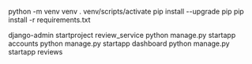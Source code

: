 python -m venv venv
. venv/scripts/activate
pip install --upgrade pip
pip install -r requirements.txt

django-admin startproject review_service
python manage.py startapp accounts
python manage.py startapp dashboard
python manage.py startapp reviews
